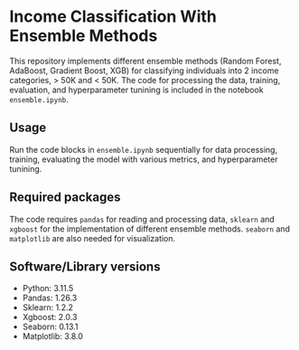 # Income Classification With Ensemble Methods

This repository implements different ensemble methods (Random Forest, AdaBoost, Gradient Boost, XGB) for classifying individuals into 2 income categories, > 50K and < 50K. The code for processing the data, training, evaluation, and hyperparameter tunining is included in the notebook `ensemble.ipynb`.

## Usage

Run the code blocks in `ensemble.ipynb` sequentially for data processing, training, evaluating the model with various metrics, and hyperparameter tunining.

## Required packages
The code requires `pandas` for reading and processing data, `sklearn` and `xgboost` for the implementation of different ensemble methods. `seaborn` and `matplotlib` are also needed for visualization.

## Software/Library versions
- Python: 3.11.5
- Pandas: 1.26.3
- Sklearn: 1.2.2
- Xgboost: 2.0.3
- Seaborn: 0.13.1
- Matplotlib: 3.8.0